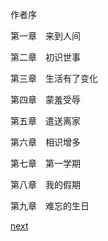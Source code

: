 
作者序

第一章　来到人间

第二章　初识世事

第三章　生活有了变化

第四章　蒙羞受辱

第五章　遣送离家

第六章　相识增多

第七章　第一学期

第八章　我的假期

第九章　难忘的生日

[next](page4.md)